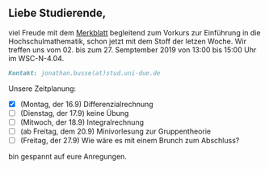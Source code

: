 ## Liebe Studierende,

viel Freude mit dem [Merkblatt](https://github.com/JonathanVorkurs/MathematikVorkurs2019/blob/master/MerkblattMathematikVorkurs2019.pdf) begleitend zum Vorkurs zur Einführung in die Hochschulmathematik, schon jetzt mit dem Stoff der letzen Woche. Wir treffen uns vom 02. bis zum 27. Semptember 2019 von 13:00 bis 15:00 Uhr im WSC-N-4.04.

```markdown
Kontakt: jonathan.busse(at)stud.uni-due.de
```
Unsere Zeitplanung:
- [x] (Montag, der 16.9) Differenzialrechnung
- [ ] (Dienstag, der 17.9) keine Übung
- [ ] (Mitwoch, der 18.9) Integralrechnung
- [ ] (ab Freitag, dem 20.9) Minivorlesung zur Gruppentheorie
- [ ] (Freitag, der 27.9) Wie wäre es mit einem Brunch zum Abschluss?

bin gespannt auf eure Anregungen.
